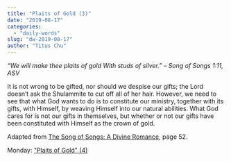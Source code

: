 ```yaml
---
title: "Plaits of Gold (3)"
date: "2019-08-17"
categories: 
  - "daily-words"
slug: "dw-2019-08-17"
author: "Titus Chu"
---
```


_“We will make thee plaits of gold With studs of silver.” – Song of Songs 1:11, ASV_

It is not wrong to be gifted, nor should we despise our gifts; the Lord doesn’t ask the Shulammite to cut off all of her hair. However, we need to see that what God wants to do is to constitute our ministry, together with its gifts, with Himself, by weaving Himself into our natural abilities. What God cares for is not our gifts in themselves, but whether or not our gifts have been constituted with Himself as the crown of gold.

Adapted from [The Song of Songs: A Divine Romance](/song-of-songs-dr), page 52.

Monday: ["Plaits of Gold" (4)](/dw-2019-08-19)
